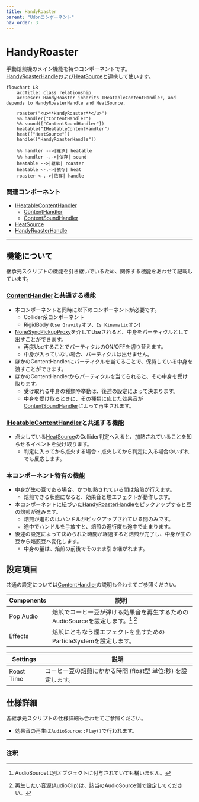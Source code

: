 ```yaml
---
title: HandyRoaster
parent: "Udonコンポーネント"
nav_order: 3
---
```


# HandyRoaster

手動焙煎機のメイン機能を持つコンポーネントです。  
[HandyRoasterHandle]および[HeatSource]と連携して使います。

```mermaid
flowchart LR
    accTitle: class relationship
    accDescr: HandyRoaster inherits IHeatableContentHandler, and depends to HandyRoasterHandle and HeatSource.

    roaster("<u>**HandyRoaster**</u>")
    %% handler("ContentHandler")
    %% sound(["ContentSoundHandler"])
    heatable("IHeatableContentHandler")
    heat(["HeatSource"])
    handle(["HandyRoasterHandle"])

    %% handler -->|継承| heatable
    %% handler -.->|依存| sound
    heatable -->|継承| roaster
    heatable <-.->|依存| heat
    roaster <-.->|依存| handle
```

### 関連コンポーネント

- [IHeatableContentHandler]
  - [ContentHandler]
  - [ContentSoundHandler]
- [HeatSource]
- [HandyRoasterHandle]

---

## 機能について

継承元スクリプトの機能を引き継いでいるため、関係する機能をあわせて記載しています。

### [ContentHandler]と共通する機能

- 本コンポーネントと同時に以下のコンポーネントが必要です。
  - Collider系コンポーネント
  - RigidBody (`Use Gravity`オフ、`Is Kinematic`オン)
- [NoneSyncPickupProxy]を介してUseされると、中身をパーティクルとして出すことができます。
  - 再度UseすることでパーティクルのON/OFFを切り替えます。
  - 中身が入っていない場合、パーティクルは出せません。
- ほかのContentHandlerにパーティクルを当てることで、保持している中身を渡すことができます。
- ほかのContentHandlerからパーティクルを当てられると、その中身を受け取ります。
  - 受け取れる中身の種類や挙動は、後述の設定によって決まります。
  - 中身を受け取るときに、その種類に応じた効果音が[ContentSoundHandler]によって再生されます。

### [IHeatableContentHandler]と共通する機能

- 点火している[HeatSource]のCollider判定へ入ると、加熱されていることを知らせるイベントを受け取ります。
  - 判定に入ってから点火する場合・点火してから判定に入る場合のいずれでも反応します。

### 本コンポーネント特有の機能

- 中身が生の豆である場合、かつ加熱されている間は焙煎が行えます。
  - 焙煎できる状態になると、効果音と煙エフェクトが動作します。
- 本コンポーネントに紐づいた[HandyRoasterHandle]をピックアップすると豆の焙煎が進みます。
  - 焙煎が進むのはハンドルがピックアップされている間のみです。
  - 途中でハンドルを手放すと、焙煎の進行度も途中で止まります。
- 後述の設定によって決められた時間が経過すると焙煎が完了し、中身が生の豆から焙煎豆へ変化します。
  - 中身の量は、焙煎の前後でそのまま引き継がれます。



## 設定項目

共通の設定については[ContentHandler]の説明も合わせてご参照ください。

| Components | 説明 |
| ---- | ---- |
| Pop Audio | 焙煎でコーヒー豆が弾ける効果音を再生するためのAudioSourceを設定します。[^1] [^2] |
| Effects | 焙煎にともなう煙エフェクトを出すためのParticleSystemを設定します。 |

| Settings | 説明 |
| ---- | ---- |
| Roast Time | コーヒー豆の焙煎にかかる時間 (float型 単位:秒) を設定します。 |


## 仕様詳細

各継承元スクリプトの仕様詳細も合わせてご参照ください。

- 効果音の再生は`AudioSource::Play()`で行われます。

---

### 注釈

[^1]: AudioSourceは別オブジェクトに付与されていても構いません。
[^2]: 再生したい音源(AudioClip)は、該当のAudioSource側で設定してください。



[IHeatableContentHandler]: {{site.baseurl}}/docs/udon/IHeatableContentHandler
[ContentHandler]: {{site.baseurl}}/docs/udon/ConentHandler
[NoneSyncPickupProxy]: {{site.baseurl}}/docs/udon/NoneSyncPickupProxy
[ContentSoundHandler]: {{site.baseurl}}/docs/udon/ContentSoundHandler
[HeatSource]: {{site.baseurl}}/docs/udon/HeatSource
[HandyRoasterHandle]: {{site.baseurl}}/docs/udon/HandyRoasterHandle

